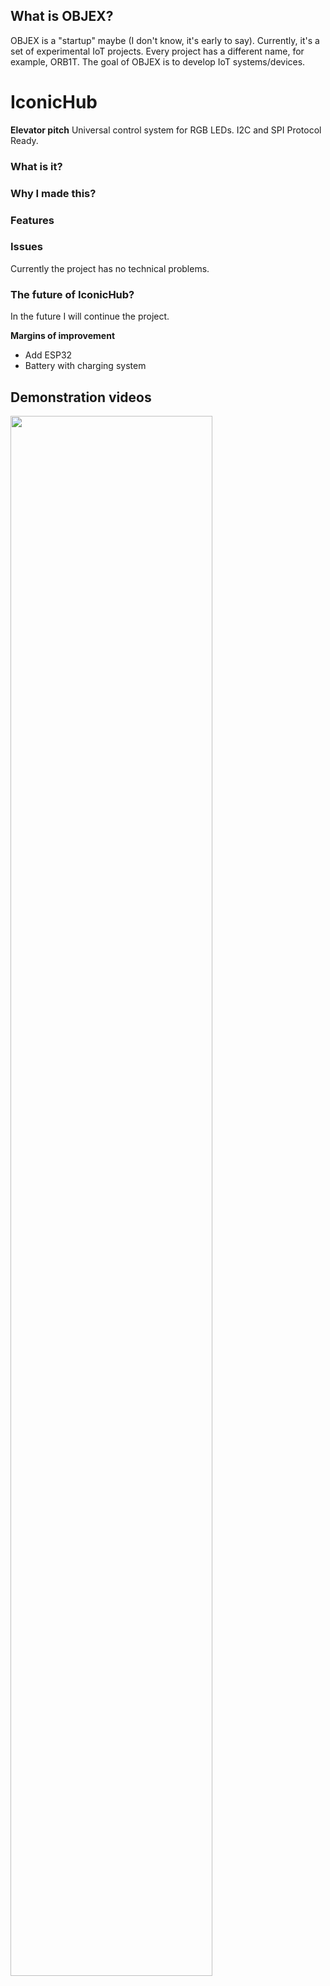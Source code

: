 ## What is OBJEX?
OBJEX is a "startup" maybe (I don't know, it's early to say). 
Currently, it's a set of experimental IoT projects. Every project has a different name, for example, ORB1T.
The goal of OBJEX is to develop IoT systems/devices.

# IconicHub

**Elevator pitch**
Universal control system for RGB LEDs. I2C and SPI Protocol Ready.

### What is it?

### Why I made this?

### Features

### Issues
Currently the project has no technical problems.

### The future of IconicHub?
In the future I will continue the project.

**Margins of improvement**

- Add ESP32
- Battery with charging system

## Demonstration videos
[<img src="https://img.youtube.com/vi/Sg6uzU8q42o/maxresdefault.jpg" width="80%">](https://youtu.be/Sg6uzU8q42o)
